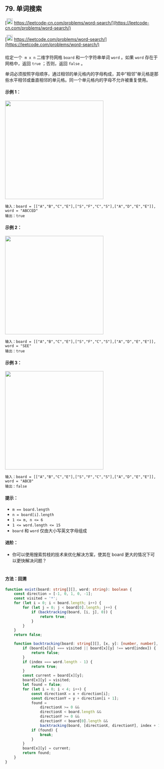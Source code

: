 ## 79. 单词搜索

[<img src="https://static.leetcode-cn.com/cn-mono-assets/production/assets/logo-dark-cn.c42314a8.svg" height="20" /> https://leetcode-cn.com/problems/word-search/](https://leetcode-cn.com/problems/word-search/)

[<img src="https://assets.leetcode.com/static_assets/public/webpack_bundles/images/logo-dark.e99485d9b.svg" height="20"/> https://leetcode.com/problems/word-search/](https://leetcode.com/problems/word-search/)

###

给定一个  `m x n` 二维字符网格 `board` 和一个字符串单词 `word` 。如果 `word` 存在于网格中，返回 `true` ；否则，返回 `false` 。

单词必须按照字母顺序，通过相邻的单元格内的字母构成，其中“相邻”单元格是那些水平相邻或垂直相邻的单元格。同一个单元格内的字母不允许被重复使用。

#### 示例 1：

<img src="https://assets.leetcode.com/uploads/2020/11/04/word2.jpg" width="322" />

```
输入：board = [["A","B","C","E"],["S","F","C","S"],["A","D","E","E"]], word = "ABCCED"
输出：true
```

#### 示例 2：

<img src="https://assets.leetcode.com/uploads/2020/11/04/word-1.jpg" width="322" />

```
输入：board = [["A","B","C","E"],["S","F","C","S"],["A","D","E","E"]], word = "SEE"
输出：true
```

#### 示例 3：

<img src="https://assets.leetcode.com/uploads/2020/10/15/word3.jpg"  width="322" />

```
输入：board = [["A","B","C","E"],["S","F","C","S"],["A","D","E","E"]], word = "ABCB"
输出：false
```

#### 提示：

-   `m == board.length`
-   `n = board[i].length`
-   `1 <= m, n <= 6`
-   `1 <= word.length <= 15`
-   `board` 和 `word` 仅由大小写英文字母组成

#### 进阶：

-   你可以使用搜索剪枝的技术来优化解决方案，使其在 board 更大的情况下可以更快解决问题？

#

#### 方法：回溯

```ts
function exist(board: string[][], word: string): boolean {
    const direction = [-1, 0, 1, 0, -1];
    const visited = '*';
    for (let i = 0; i < board.length; i++) {
        for (let j = 0; j < board[0].length; j++) {
            if (backtracking(board, [i, j], 0)) {
                return true;
            }
        }
    }
    return false;

    function backtracking(board: string[][], [x, y]: [number, number], index: number): boolean {
        if (board[x][y] === visited || board[x][y] !== word[index]) {
            return false;
        }
        if (index === word.length - 1) {
            return true;
        }
        const current = board[x][y];
        board[x][y] = visited;
        let found = false;
        for (let i = 0; i < 4; i++) {
            const directionX = x + direction[i];
            const directionY = y + direction[i + 1];
            found =
                directionX >= 0 &&
                directionX < board.length &&
                directionY >= 0 &&
                directionY < board[0].length &&
                backtracking(board, [directionX, directionY], index + 1);
            if (found) {
                break;
            }
        }
        board[x][y] = current;
        return found;
    }
}
```
